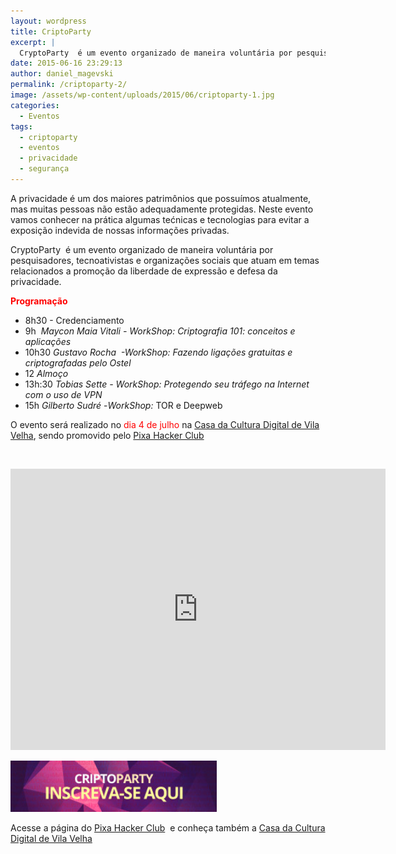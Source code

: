 ```yaml
---
layout: wordpress
title: CriptoParty
excerpt: |
  CryptoParty  é um evento organizado de maneira voluntária por pesquisadores, tecnoativistas e organizações sociais que atuam em temas relacionados á promoção da liberdade de expressão e defesa da privacidade.
date: 2015-06-16 23:29:13
author: daniel_magevski
permalink: /criptoparty-2/
image: /assets/wp-content/uploads/2015/06/criptoparty-1.jpg
categories:
  - Eventos
tags:
  - criptoparty
  - eventos
  - privacidade
  - segurança
---
```


A privacidade é um dos maiores patrimônios que possuímos atualmente, mas muitas pessoas não estão adequadamente protegidas. Neste evento vamos conhecer na prática algumas tećnicas e tecnologias para evitar a exposição indevida de nossas informações privadas.

CryptoParty  é um evento organizado de maneira voluntária por pesquisadores, tecnoativistas e organizações sociais que atuam em temas relacionados a promoção da liberdade de expressão e defesa da privacidade.

<!--more-->

<span style="color: #ff0000;"><strong>Programação</strong></span>
<ul>
	<li>8h30 - Credenciamento</li>
	<li>9h  <em>Maycon Maia Vitali - WorkShop: Criptografia 101: conceitos e aplicações</em></li>
	<li>10h30 <em>Gustavo Rocha  -<em>WorkShop: Fazendo ligações gratuitas e criptografadas pelo Ostel</em></em></li>
	<li>12 <em>Almoço</em></li>
	<li>13h:30 <em>Tobias Sette - <em>WorkShop: Protegendo seu tráfego na Internet com o uso de VPN</em></em></li>
	<li>15h <em>Gilberto Sudré</em> -<em>WorkShop: </em>TOR e Deepweb</li>
</ul>
O evento será realizado no <span style="color: #ff0000;">dia 4 de julho</span> na <a href="http://ccdvv.com.br/" target="_blank">Casa da Cultura Digital de Vila Velha</a>, sendo promovido pelo <a href="http://pixahc.com.br/" target="_blank">Pixa Hacker Club</a>

&nbsp;

<iframe style="border: 0;" src="https://www.google.com/maps/embed?pb=!1m18!1m12!1m3!1d3740.4129897018465!2d-40.319335!3d-20.365855000000003!2m3!1f0!2f0!3f0!3m2!1i1024!2i768!4f13.1!3m3!1m2!1s0xb83e1075103a9d%3A0x2858765639eba813!2sCCDVV+-+Casa+da+Cultura+Digital+Vila+Velha!5e0!3m2!1sen!2sbr!4v1433950340396" width="600" height="450" frameborder="0"></iframe>

<a href="https://ccdvv.typeform.com/to/ZJpAsw" target="_blank"><img class="alignnone wp-image-2717 " src="/assets/wp-content/uploads/2015/06/criptoparty-inscricao.jpg" alt="criptoparty-inscricao" width="330" height="82" /></a>

Acesse a página do <a href="http://pixahc.com.br/" target="_blank">Pixa Hacker Club</a>  e conheça também a <a href="http://ccdvv.com.br/" target="_blank">Casa da Cultura Digital de Vila Velha</a>